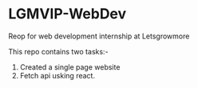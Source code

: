 # LGMVIP-WebDev
Reop for web development internship at Letsgrowmore


This repo contains two tasks:-
1. Created a single page website
2. Fetch api usking react.
